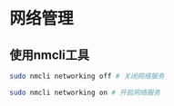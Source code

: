 # 网络管理

## 使用nmcli工具

```bash
sudo nmcli networking off # 关闭网络服务

sudo nmcli networking on # 开启网络服务
```
